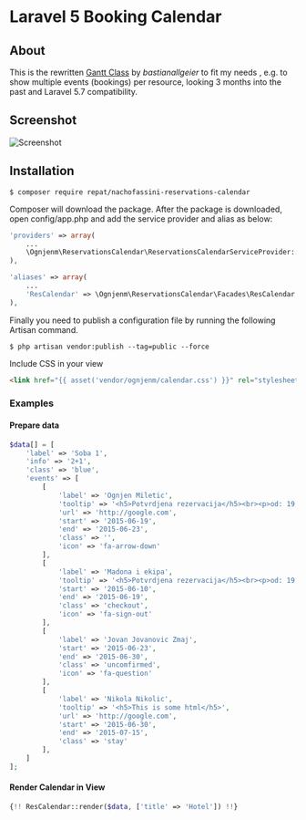 # Laravel 5 Booking Calendar
## About
This is the rewritten [Gantt Class](https://github.com/bastianallgeier/gantti) by *bastianallgeier* to fit my needs , e.g. to show multiple events (bookings) per resource, looking 3 months into the past and Laravel 5.7 compatibility.

## Screenshot

![Screenshot](https://raw.githubusercontent.com/ognjenm/reservations-calendar/master/calendar.png)

## Installation

`$ composer require repat/nachofassini-reservations-calendar`

Composer will download the package. After the package is downloaded, open config/app.php and add the service provider and alias as below:

```php
'providers' => array(
    ...
    \Ognjenm\ReservationsCalendar\ReservationsCalendarServiceProvider::class,
),

'aliases' => array(
    ...
    'ResCalendar' => \Ognjenm\ReservationsCalendar\Facades\ResCalendar::class,
),
```

Finally you need to publish a configuration file by running the following Artisan command.

`$ php artisan vendor:publish --tag=public --force`

Include CSS in your view

```html
<link href="{{ asset('vendor/ognjenm/calendar.css') }}" rel="stylesheet" type="text/css">

```

### Examples

#### Prepare data
```php
$data[] = [
    'label' => 'Soba 1',
    'info' => '2+1',
    'class' => 'blue',
    'events' => [
        [
            'label' => 'Ognjen Miletic',
            'tooltip' => '<h5>Potvrdjena rezervacija</h5><br><p>od: 19.06.2015</p><p>do: 23.06.2015</p><p>Ukupno: 578 EUR</p>',
            'url' => 'http://google.com',
            'start' => '2015-06-19',
            'end' => '2015-06-23',
            'class' => '',
            'icon' => 'fa-arrow-down'
        ],
        [
            'label' => 'Madona i ekipa',
            'tooltip' => '<h5>Potvrdjena rezervacija</h5><br><p>od: 19.06.2015</p><p>do: 23.06.2015</p><p>Ukupno: 1578 EUR</p>',
            'start' => '2015-06-10',
            'end' => '2015-06-19',
            'class' => 'checkout',
            'icon' => 'fa-sign-out'
        ],
        [
            'label' => 'Jovan Jovanovic Zmaj',
            'start' => '2015-06-23',
            'end' => '2015-06-30',
            'class' => 'uncomfirmed',
            'icon' => 'fa-question'
        ],
        [
            'label' => 'Nikola Nikolic',
            'tooltip' => '<h5>This is some html</h5>',
            'url' => 'http://google.com',
            'start' => '2015-06-30',
            'end' => '2015-07-15',
            'class' => 'stay'
        ],
    ]
];

```

#### Render Calendar in View
```php
{!! ResCalendar::render($data, ['title' => 'Hotel']) !!}
```
